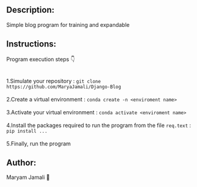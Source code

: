 ## Description:
Simple blog program for training and expandable
## Instructions:
Program execution steps 👇<br><br><br>
 1.Simulate your repository : `git clone https://github.com/MaryaJamali/Django-Blog`<br><br>
 2.Create a virtual environment : `conda create -n <enviroment name>`<br><br>
 3.Activate your virtual environment : `conda activate <enviroment name>`<br><br>
 4.Install the packages required to run the program from the file `req.text`  :  `pip install ... `<br><br>
 5.Finally, run the program
## Author: 
Maryam Jamali 💚
